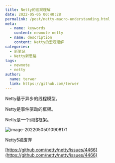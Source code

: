 ```yaml
---
title: Netty的宏观理解
date: 2022-05-05 00:40:28
permalink: /post/netty-macro-understanding.html
meta:
  - name: keywords
    content: newnote netty
  - name: description
    content: Netty的宏观理解
categories:
  - 新笔记
  - Netty新思路
tags:
  - newnote
  - netty
author: 
  name: terwer
  link: https://github.com/terwer
---
```


Netty基于异步的线程模型。

Netty是事件驱动的框架。

Netty是一个网络框架。

![image-20220505010908171](https://img1.terwer.space/image-20220505010908171.png)

Netty5被废弃

[https://github.com/netty/netty/issues/4466](https://github.com/netty/netty/issues/4466)
